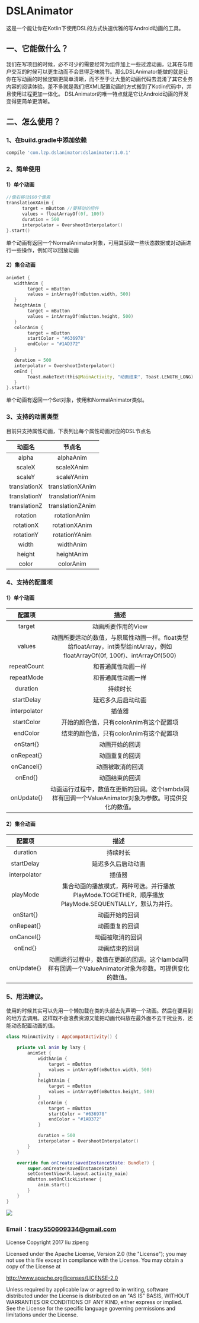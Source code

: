 # DSLAnimator

这是一个能让你在Kotlin下使用DSL的方式快速优雅的写Android动画的工具。

## 一、它能做什么？

我们在写项目的时候，必不可少的需要经常为组件加上一些过渡动画，让其在与用户交互的时候可以更生动而不会显得乏味脱节。那么DSLAnimator能做的就是让你在写动画的时候逻辑更简单清晰，而不至于让大量的动画代码去混淆了其它业务内容的阅读体验。差不多就是我们把XML配置动画的方式搬到了Kotlin代码中，并且使用过程更加一体化。 DSLAnimator的唯一特点就是它让Android动画的开发变得更简单更清晰。

## 二、怎么使用？

### 1、在build.gradle中添加依赖

```groovy
compile 'com.lzp.dslanimator:dslanimator:1.0.1'
```

### 2、简单使用

#### 1）单个动画

```kotlin
//像右移动100个像素
translationXAnim {
      target = mButton //要移动的控件
      values = floatArrayOf(0f, 100f)
      duration = 500
      interpolator = OvershootInterpolator()
}.start()
```

单个动画有返回一个NormalAnimator对象，可用其获取一些状态数据或对动画进行一些操作，例如可以回放动画

#### 2）集合动画

```kotlin
animSet {
   widthAnim {
        target = mButton
        values = intArrayOf(mButton.width, 500)
   }
   heightAnim {
        target = mButton
        values = intArrayOf(mButton.height, 500)
   }
   colorAnim {
        target = mButton
        startColor = "#636978"
        endColor = "#1AD372"
   }

   duration = 500
   interpolator = OvershootInterpolator()
   onEnd {
        Toast.makeText(this@MainActivity, "动画结束", Toast.LENGTH_LONG).show()
   }
}.start()
```

单个动画有返回一个Set对象，使用和NormalAnimator类似。

### 3、支持的动画类型

目前只支持属性动画，下表列出每个属性动画对应的DSL节点名

|     动画名      |       节点名        |
| :----------: | :--------------: |
|    alpha     |    alphaAnim     |
|    scaleX    |    scaleXAnim    |
|    scaleY    |    scaleYAnim    |
| translationX | translationXAnim |
| translationY | translationYAnim |
| translationZ | translationZAnim |
|   rotation   |   rotationAnim   |
|  rotationX   |  rotationXAnim   |
|  rotationY   |  rotationYAnim   |
|    width     |    widthAnim     |
|    height    |    heightAnim    |
|    color     |    colorAnim     |

### 4、支持的配置项

#### 1）单个动画

|     配置项      |                    描述                    |
| :----------: | :--------------------------------------: |
|    target    |               动画所要作用的View                |
|    values    | 动画所要运动的数值，与原属性动画一样。float类型给floatArray，int类型给intArray，例如floatArrayOf(0f, 100f)、intArrayOf(500) |
| repeatCount  |                和普通属性动画一样                 |
|  repeatMode  |                和普通属性动画一样                 |
|   duration   |                   持续时长                   |
|  startDelay  |                延迟多久后启动动画                 |
| interpolator |                   插值器                    |
|  startColor  |         开始的颜色值，只有colorAnim有这个配置项         |
|   endColor   |         结束的颜色值，只有colorAnim有这个配置项         |
|  onStart{}   |                 动画开始的回调                  |
|  onRepeat{}  |                 动画重复的回调                  |
|  onCancel{}  |                 动画被取消的回调                 |
|   onEnd{}    |                 动画结束的回调                  |
|  onUpdate{}  | 动画运行过程中，数值在更新的回调。这个lambda同样有回调一个ValueAnimator对象为参数。可提供变化的数值。 |

#### 2）集合动画

|     配置项      |                    描述                    |
| :----------: | :--------------------------------------: |
|   duration   |                   持续时长                   |
|  startDelay  |                延迟多久后启动动画                 |
| interpolator |                   插值器                    |
|   playMode   | 集合动画的播放模式，两种可选。并行播放PlayMode.TOGETHER，顺序播放PlayMode.SEQUENTIALLY，默认为并行。 |
|  onStart{}   |                 动画开始的回调                  |
|  onRepeat{}  |                 动画重复的回调                  |
|  onCancel{}  |                 动画被取消的回调                 |
|   onEnd{}    |                 动画结束的回调                  |
|  onUpdate{}  | 动画运行过程中，数值在更新的回调。这个lambda同样有回调一个ValueAnimator对象为参数。可提供变化的数值。 |

### 5、用法建议。

使用的时候其实可以先用一个懒加载在类的头部去先声明一个动画。然后在要用到的地方去调用。这样既不会浪费资源又能把动画代码放在最外面不去干扰业务，还能动态配置动画的值。

```kotlin
class MainActivity : AppCompatActivity() {

    private val anim by lazy {
        animSet {
            widthAnim {
                target = mButton
                values = intArrayOf(mButton.width, 500)
            }
            heightAnim {
                target = mButton
                values = intArrayOf(mButton.height, 500)
            }
            colorAnim {
                target = mButton
                startColor = "#636978"
                endColor = "#1AD372"
            }

            duration = 500
            interpolator = OvershootInterpolator()
        }
    }

    override fun onCreate(savedInstanceState: Bundle?) {
        super.onCreate(savedInstanceState)
        setContentView(R.layout.activity_main)
        mButton.setOnClickListener {
            anim.start()
        }
    }
}
```

![](https://raw.githubusercontent.com/550609334/DSLAnimator/master/images/DSLAnimator.gif)

### Email：[tracy550609334@gmail.com](mailto:tracy550609334@gmail.com)

License Copyright 2017 liu zipeng

Licensed under the Apache License, Version 2.0 (the "License"); you may not use this file except in compliance with the License. You may obtain a copy of the License at

http://www.apache.org/licenses/LICENSE-2.0

Unless required by applicable law or agreed to in writing, software distributed under the License is distributed on an "AS IS" BASIS, WITHOUT WARRANTIES OR CONDITIONS OF ANY KIND, either express or implied. See the License for the specific language governing permissions and limitations under the License.